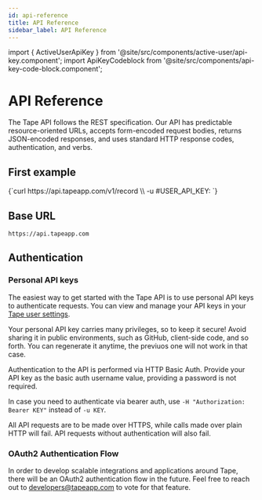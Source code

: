 ```yaml
---
id: api-reference
title: API Reference
sidebar_label: API Reference
---
```


import { ActiveUserApiKey } from '@site/src/components/active-user/api-key.component';
import ApiKeyCodeblock from '@site/src/components/api-key-code-block.component';

# API Reference

The Tape API follows the REST specification. Our API has predictable resource-oriented URLs, accepts form-encoded request bodies, returns JSON-encoded responses, and uses standard HTTP response codes, authentication, and verbs.

## First example

<ApiKeyCodeblock language="sh">
{`curl https://api.tapeapp.com/v1/record \\
  -u #USER_API_KEY:
`}
</ApiKeyCodeblock>

## Base URL

```
https://api.tapeapp.com
```

## Authentication

### Personal API keys

The easiest way to get started with the Tape API is to use personal API keys to authenticate requests. You can view and manage your API keys in your [Tape user settings](<https://tapeapp.com/tape/(focus//root-modal:user-settings/profile)>).

Your personal API key carries many privileges, so to keep it secure! Avoid sharing it in public environments, such as GitHub, client-side code, and so forth. You can regenerate it anytime, the previuos one will not work in that case.

Authentication to the API is performed via HTTP Basic Auth. Provide your API key as the basic auth username value, providing a password is not required.

In case you need to authenticate via bearer auth, use `-H "Authorization: Bearer KEY"` instead of `-u KEY`.

All API requests are to be made over HTTPS, while calls made over plain HTTP will fail. API requests without authentication will also fail.

### OAuth2 Authentication Flow

In order to develop scalable integrations and applications around Tape, there will be an OAuth2 authentication flow in the future. Feel free to reach out to developers@tapeapp.com to vote for that feature.
